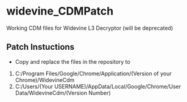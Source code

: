 # widevine_CDMPatch
Working CDM files for Widevine L3 Decryptor (will be deprecated)

## Patch Instuctions 
- Copy and replace the files in the repository to 
1. C:/Program Files/Google/Chrome/Application/(Version of your Chrome)/WidevineCdm 
2. C:/Users/(Your USERNAME)/AppData/Local/Google/Chrome/User Data/WidevineCdm/(Version Number)
